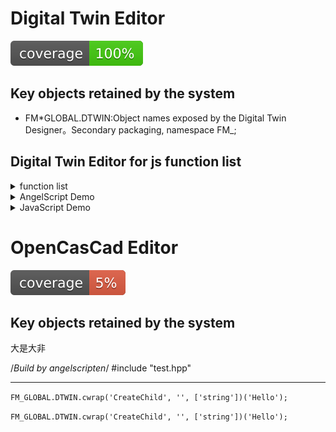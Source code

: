 # Digital Twin Editor

<img src="../img/coveralls_100.svg" class=img_left />

## Key objects retained by the system

-   FM\*GLOBAL.DTWIN:Object names exposed by the Digital Twin Designer。Secondary packaging, namespace FM\_;

## Digital Twin Editor for js function list

<details >
<summary>function list</summary>

|                                       | Function return value | Number of parameters                                                         | Function Description                                                                                                         | Calling Example                                                                                                                                                              |
| ------------------------------------- | --------------------- | ---------------------------------------------------------------------------- | ---------------------------------------------------------------------------------------------------------------------------- | ---------------------------------------------------------------------------------------------------------------------------------------------------------------------------- |
| CreateChild                           | void                  | char\* name                                                                  | Create a node for the scene. The name cannot be empty. It is used as a unique identifier to locate the node.                 | `FM_.CreateChild("Hello")` or `FM_GLOBAL.DTWIN.cwrap('CreateChild', '', ['string'])('Hello');`                                                                               |
| RemoveChild                           | void                  | char\* name                                                                  | Remove a node for the scene. The name cannot be empty. It is used as a unique identifier to locate the node.                 | `FM_.RemoveChild("Hello")` or `FM_GLOBAL.DTWIN.cwrap('RemoveChild', '', ['string'])('Hello');`                                                                               |
| set_node_enbled                       | void                  | char\* name, bool enble                                                      | Enble or disable a node for the scene                                                                                        | slightly or `FM_GLOBAL.DTWIN.cwrap('set_node_enbled', '', ['string','bool'])('Hello',true);`                                                                                 |
| set_node_position                     | void                  | char\* name, float x, float y, float z                                       | set a node position for the scene                                                                                            | slightly or `FM_GLOBAL.DTWIN.cwrap('set_node_position', '', ['string','float','float','float'])('Hello',0,0,0);`                                                             |
| set_node_direction                    | void                  | char\* name, float x, float y, float z                                       | set a node direction for the scene                                                                                           | slightly or `FM_GLOBAL.DTWIN.cwrap('set_node_direction', '', ['string','float','float','float'])('Hello',0,0,0);`                                                            |
| set_node_scale                        | void                  | char\* name, float x, float y, float z                                       | set a node scale for the scene                                                                                               | slightly or `FM_GLOBAL.DTWIN.cwrap('set_node_scale', '', ['string','float','float','float'])('Hello',0,0,0);`                                                                |
| create_child_by_node                  | void                  | char* node_name, char* child_name                                            | Add a child node to the specified node                                                                                       | slightly or `FM_GLOBAL.DTWIN.cwrap('create_child_by_node', '', ['string','string'])('Hello',‘Hello1’);`                                                                      |
| remove_node_by_name                   | void                  | char\* name                                                                  | Remove a child node by the node name                                                                                         | slightly or `FM_GLOBAL.DTWIN.cwrap('remove_node_by_name', '', ['string'])('Hello');`                                                                                         |
| create_component_by_node              | void                  | char* node_name, char* type_name                                             | Add various components to the specified node                                                                                 | slightly or `FM_GLOBAL.DTWIN.cwrap('create_child_by_node', '', ['string','string'])('Hello',‘Camera’);`                                                                      |
| remove_component_by_node              | void                  | char* node_name, char* type_name                                             | Remove various components from the specified node                                                                            | slightly or `FM_GLOBAL.DTWIN.cwrap('remove_component_by_node', '', ['string','string'])('Hello',‘Camera’);`                                                                  |
| set_component_attr_by_node            | void                  | char* node_name, char* com_type_name, char* attr_type_name, char* attr_value | Modify the specified attribute of the specified node. The attribute value is passed in as a string, separated by commas [,]. | slightly or `FM_GLOBAL.DTWIN.cwrap('set_component_attr_by_node', '', ['string','string','string','string'])('Zone', 'Zone', 'Bounding Box Min', '-1000.0,-1000.0,-1000.0');` |
| call_component_default_init_by_node   | void                  | char* node_name, char* com_type_name                                         | Calling the initialization method of complex business components                                                             | slightly or `FM_GLOBAL.DTWIN.cwrap('call_component_default_init_by_node', '', ['string','string'])('Floor','FmFloor');`                                                      |
| call_component_default_method_by_node | void                  | char* node_name, char* com_type_name                                         | Calling the event start of complex components                                                                                | slightly or `FM_GLOBAL.DTWIN.cwrap('call_component_default_method_by_node', '', ['string','string'])('Floor','FmFloor');`                                                    |
| set_node_attr                         | void                  | char* node_name, char* attr_type_name, char\* attr_value                     | Sets the properties of the specified node                                                                                    | slightly or `FM_GLOBAL.DTWIN.cwrap('set_node_attr', '', ['string','string','string'])('DirectionalLight', 'Rotation', '43.0,35.0,14.0');`                                    |
| SetupViewport                         | void                  | char\* camera_node_name                                                      | Setting the Viewport                                                                                                         | slightly or `FM_GLOBAL.DTWIN.cwrap('SetupViewport', '', ['string'])('FreeCamera');`                                                                                          |
| LoadSceneFromFile                     | void                  | char\* fileName                                                              | Loading a scene sequence file                                                                                                | slightly or `FM_GLOBAL.DTWIN.cwrap('LoadSceneFromFile', '', ['string'])('/IndexedDB/dd/Scene/main.xml');`                                                                    |
| Clear                                 | void                  | void                                                                         | Clear all nodes and components in the scene                                                                                  | slightly or `FM_GLOBAL.DTWIN.cwrap('Clear', '', [''])();`                                                                                                                    |

</details>
<!--  -->
<details >
<summary>AngelScript Demo</summary>

-   test.hpp

```
float RestAndCreateScene()
{
    scene_ptr.Clear();
    //
    scene_ptr.create_component_by_node( "Scene", "Octree" );
    scene_ptr.create_component_by_node( "Scene", "PhysicsWorld" );
    //
    scene_ptr.CreateChild( "Zone" );
    scene_ptr.create_component_by_node( "Zone", "Zone" );
    scene_ptr.set_component_attr_by_node( "Zone", "Zone", "Bounding Box Min", "-1000.0,-1000.0,-1000.0" );
    scene_ptr.set_component_attr_by_node( "Zone", "Zone", "Bounding Box Max", "1000.0,1000.0,1000.0" );
    scene_ptr.set_component_attr_by_node( "Zone", "Zone", "Ambient Color", "0.15,0.15,0.15,1.0" );
    scene_ptr.set_component_attr_by_node( "Zone", "Zone", "Fog Color", "0.5,0.5,0.7,1.0" );
    scene_ptr.set_component_attr_by_node( "Zone", "Zone", "Fog Start", "100.0" );
    scene_ptr.set_component_attr_by_node( "Zone", "Zone", "Fog End", "300.0" );
    //
    scene_ptr.CreateChild( "DirectionalLight" );
    scene_ptr.set_node_position( "DirectionalLight", 0.3, -0.5, 0.15 );

    scene_ptr.set_node_attr( "DirectionalLight", "Rotation", "43.0,35.0,14.0" );
    scene_ptr.create_component_by_node( "DirectionalLight", "Light" );
    scene_ptr.set_component_attr_by_node( "DirectionalLight", "Light", "Light Type", "0" );
    scene_ptr.set_component_attr_by_node( "DirectionalLight", "Light", "Cast Shadows", "True" );
    scene_ptr.set_component_attr_by_node( "DirectionalLight", "Light", "Color", "1.0,1.0,1.0,1.0" );
    //
    scene_ptr.CreateChild( "Floor" );
    scene_ptr.set_node_position( "Floor", 0.0, -0.5, 0.0 );
    scene_ptr.set_node_scale( "Floor", 200.0, 1.0, 200.0 );
    scene_ptr.create_component_by_node( "Floor", "FmFloor" );
    scene_ptr.call_component_default_init_by_node( "Floor", "FmFloor" );
    //
    scene_ptr.CreateChild( "FreeCamera" );
    scene_ptr.set_node_position( "FreeCamera", 0.0, 2.5, 0.0 );
    scene_ptr.create_component_by_node( "FreeCamera", "Camera" );
    scene_ptr.set_component_attr_by_node( "FreeCamera", "Camera", "Far Clip", "300.0" );

    //
    scene_ptr.CreateChild( "Jack" );
    scene_ptr.create_component_by_node( "Jack", "FmKinematicCharacter" );
    scene_ptr.call_component_default_init_by_node( "Jack", "FmKinematicCharacter" );
    scene_ptr.create_component_by_node( "Jack", "CollisionShape" );
    //
    scene_ptr.SetupViewport( "FreeCamera" );
    return 0;
}

```

-   project.cxx

```
#include "test.hpp"
int main()
{
    RestAndCreateScene();
    return 0;
}
```

</details>

<!--  -->
<details >
<summary>JavaScript Demo</summary>

```
//
function RestAndCreateScene() {
  FM_.create_child_by_node("Box1", "Box2");
  FM_.set_node_position("Box1", 0, 20, 0);
  FM_.set_node_direction("Box1", 0, 20, 0);
  FM_.set_node_scale("Box1", 1, 1.2, 1);
  FM_.create_component_by_node("Box2", "FmFloor");

}
//
RestAndCreateScene();
```

</details>

# OpenCasCad Editor

<img src="../img/coveralls_5.svg" class=img_left />

## Key objects retained by the system

大是大非

/_Build by angelscripten_/
#include "test.hpp"

---

`FM_GLOBAL.DTWIN.cwrap('CreateChild', '', ['string'])('Hello'); `

`FM_GLOBAL.DTWIN.cwrap('CreateChild', '', ['string'])('Hello'); `
